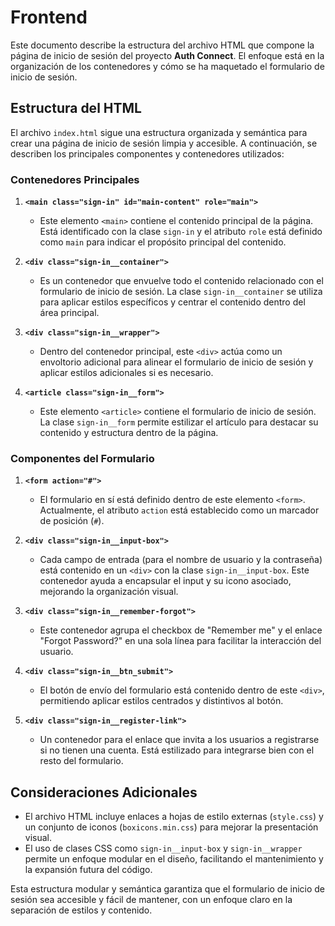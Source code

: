 # Frontend

Este documento describe la estructura del archivo HTML que compone la página de inicio de sesión del proyecto **Auth Connect**. El enfoque está en la organización de los contenedores y cómo se ha maquetado el formulario de inicio de sesión.

## Estructura del HTML

El archivo `index.html` sigue una estructura organizada y semántica para crear una página de inicio de sesión limpia y accesible. A continuación, se describen los principales componentes y contenedores utilizados:

### Contenedores Principales

1. **`<main class="sign-in" id="main-content" role="main">`**
   - Este elemento `<main>` contiene el contenido principal de la página. Está identificado con la clase `sign-in` y el atributo `role` está definido como `main` para indicar el propósito principal del contenido.

2. **`<div class="sign-in__container">`**
   - Es un contenedor que envuelve todo el contenido relacionado con el formulario de inicio de sesión. La clase `sign-in__container` se utiliza para aplicar estilos específicos y centrar el contenido dentro del área principal.

3. **`<div class="sign-in__wrapper">`**
   - Dentro del contenedor principal, este `<div>` actúa como un envoltorio adicional para alinear el formulario de inicio de sesión y aplicar estilos adicionales si es necesario.

4. **`<article class="sign-in__form">`**
   - Este elemento `<article>` contiene el formulario de inicio de sesión. La clase `sign-in__form` permite estilizar el artículo para destacar su contenido y estructura dentro de la página.

### Componentes del Formulario

1. **`<form action="#">`**
   - El formulario en sí está definido dentro de este elemento `<form>`. Actualmente, el atributo `action` está establecido como un marcador de posición (`#`).

2. **`<div class="sign-in__input-box">`**
   - Cada campo de entrada (para el nombre de usuario y la contraseña) está contenido en un `<div>` con la clase `sign-in__input-box`. Este contenedor ayuda a encapsular el input y su icono asociado, mejorando la organización visual.

3. **`<div class="sign-in__remember-forgot">`**
   - Este contenedor agrupa el checkbox de "Remember me" y el enlace "Forgot Password?" en una sola línea para facilitar la interacción del usuario.

4. **`<div class="sign-in__btn_submit">`**
   - El botón de envío del formulario está contenido dentro de este `<div>`, permitiendo aplicar estilos centrados y distintivos al botón.

5. **`<div class="sign-in__register-link">`**
   - Un contenedor para el enlace que invita a los usuarios a registrarse si no tienen una cuenta. Está estilizado para integrarse bien con el resto del formulario.

## Consideraciones Adicionales

- El archivo HTML incluye enlaces a hojas de estilo externas (`style.css`) y un conjunto de iconos (`boxicons.min.css`) para mejorar la presentación visual.
- El uso de clases CSS como `sign-in__input-box` y `sign-in__wrapper` permite un enfoque modular en el diseño, facilitando el mantenimiento y la expansión futura del código.

Esta estructura modular y semántica garantiza que el formulario de inicio de sesión sea accesible y fácil de mantener, con un enfoque claro en la separación de estilos y contenido.